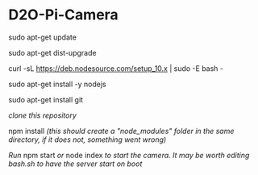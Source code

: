 # D2O-Pi-Camera

sudo apt-get update

sudo apt-get dist-upgrade

curl -sL https://deb.nodesource.com/setup_10.x | sudo -E bash -

sudo apt-get install -y nodejs

sudo apt-get install git

*clone this repository*

npm install *(this should create a "node_modules" folder in the same directory, if it does not, something went wrong)*

*Run* npm start *or* node index *to start the camera. It may be worth editing bash.sh to have the server start on boot*
